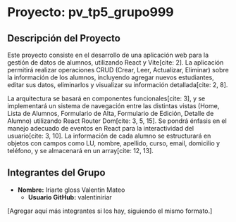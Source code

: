 # Proyecto: pv_tp5_grupo999

## Descripción del Proyecto

Este proyecto consiste en el desarrollo de una aplicación web para la gestión de datos de alumnos, utilizando React y Vite[cite: 2]. La aplicación permitirá realizar operaciones CRUD (Crear, Leer, Actualizar, Eliminar) sobre la información de los alumnos, incluyendo agregar nuevos estudiantes, editar sus datos, eliminarlos y visualizar su información detallada[cite: 2, 8].

La arquitectura se basará en componentes funcionales[cite: 3], y se implementará un sistema de navegación entre las distintas vistas (Home, Lista de Alumnos, Formulario de Alta, Formulario de Edición, Detalle de Alumno) utilizando React Router Dom[cite: 3, 5, 15]. Se pondrá énfasis en el manejo adecuado de eventos en React para la interactividad del usuario[cite: 3, 10]. La información de cada alumno se estructurará en objetos con campos como LU, nombre, apellido, curso, email, domicilio y teléfono, y se almacenará en un array[cite: 12, 13].

## Integrantes del Grupo

* **Nombre:** Iriarte gloss Valentin Mateo
    * **Usuario GitHub:** valentiniriar

[Agregar aquí más integrantes si los hay, siguiendo el mismo formato.]
